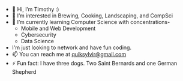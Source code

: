 - 👋 Hi, I’m Timothy :)
- 👀 I’m interested in Brewing, Cooking, Landscaping, and CompSci
- 🌱 I’m currently learning Computer Science with concentrations-
  -  Mobile and Web Development
  - Cybersecurity
  - Data Science
- I'm just looking to network and have fun coding.
- 📫 You can reach me at quiksylvir@gmail.com
- ⚡ Fun fact: I have three dogs. Two Saint Bernards and one German Shepherd

<!---
Quiksylvir/Quiksylvir is a ✨ special ✨ repository because its `README.md` (this file) appears on your GitHub profile.
You can click the Preview link to take a look at your changes.
--->
